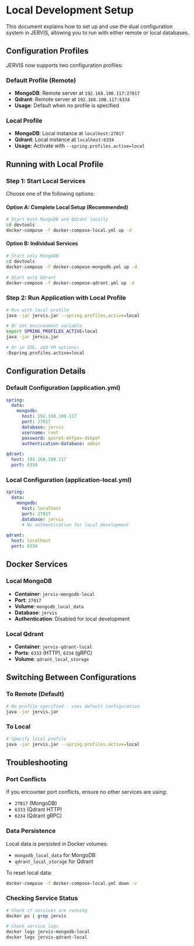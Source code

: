 # Local Development Setup

This document explains how to set up and use the dual configuration system in JERVIS, allowing you to run with either remote or local databases.

## Configuration Profiles

JERVIS now supports two configuration profiles:

### Default Profile (Remote)
- **MongoDB**: Remote server at `192.168.100.117:27017`
- **Qdrant**: Remote server at `192.168.100.117:6334`
- **Usage**: Default when no profile is specified

### Local Profile
- **MongoDB**: Local instance at `localhost:27017`
- **Qdrant**: Local instance at `localhost:6334`
- **Usage**: Activate with `--spring.profiles.active=local`

## Running with Local Profile

### Step 1: Start Local Services

Choose one of the following options:

#### Option A: Complete Local Setup (Recommended)
```bash
# Start both MongoDB and Qdrant locally
cd devtools
docker-compose -f docker-compose-local.yml up -d
```

#### Option B: Individual Services
```bash
# Start only MongoDB
cd devtools
docker-compose -f docker-compose-mongodb.yml up -d

# Start only Qdrant
docker-compose -f docker-compose-qdrant.yml up -d
```

### Step 2: Run Application with Local Profile

```bash
# Run with local profile
java -jar jervis.jar --spring.profiles.active=local

# Or set environment variable
export SPRING_PROFILES_ACTIVE=local
java -jar jervis.jar

# Or in IDE, add VM options:
-Dspring.profiles.active=local
```

## Configuration Details

### Default Configuration (application.yml)
```yaml
spring:
  data:
    mongodb:
      host: 192.168.100.117
      port: 27017
      database: jervis
      username: root
      password: qusre5-mYfpox-dikpef
      authentication-database: admin

qdrant:
  host: 192.168.100.117
  port: 6334
```

### Local Configuration (application-local.yml)
```yaml
spring:
  data:
    mongodb:
      host: localhost
      port: 27017
      database: jervis
      # No authentication for local development

qdrant:
  host: localhost
  port: 6334
```

## Docker Services

### Local MongoDB
- **Container**: `jervis-mongodb-local`
- **Port**: `27017`
- **Volume**: `mongodb_local_data`
- **Database**: `jervis`
- **Authentication**: Disabled for local development

### Local Qdrant
- **Container**: `jervis-qdrant-local`
- **Ports**: `6333` (HTTP), `6334` (gRPC)
- **Volume**: `qdrant_local_storage`

## Switching Between Configurations

### To Remote (Default)
```bash
# No profile specified - uses default configuration
java -jar jervis.jar
```

### To Local
```bash
# Specify local profile
java -jar jervis.jar --spring.profiles.active=local
```

## Troubleshooting

### Port Conflicts
If you encounter port conflicts, ensure no other services are using:
- `27017` (MongoDB)
- `6333` (Qdrant HTTP)
- `6334` (Qdrant gRPC)

### Data Persistence
Local data is persisted in Docker volumes:
- `mongodb_local_data` for MongoDB
- `qdrant_local_storage` for Qdrant

To reset local data:
```bash
docker-compose -f docker-compose-local.yml down -v
```

### Checking Service Status
```bash
# Check if services are running
docker ps | grep jervis

# Check service logs
docker logs jervis-mongodb-local
docker logs jervis-qdrant-local
```
